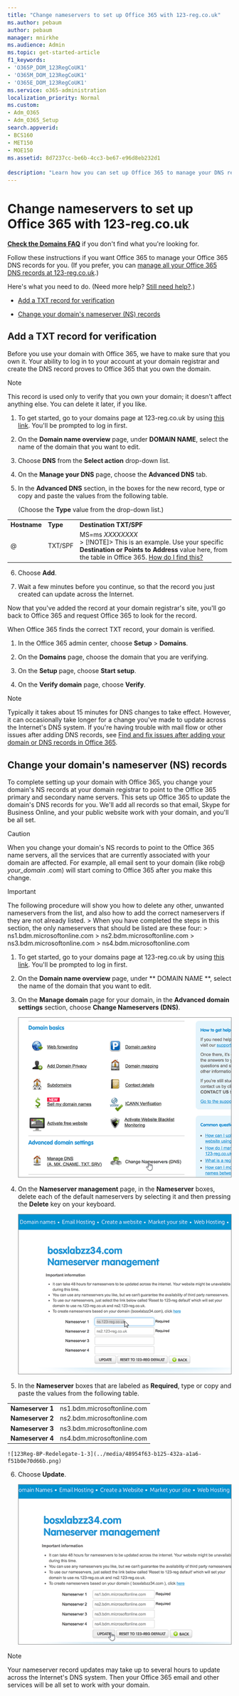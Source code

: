 ```yaml
---
title: "Change nameservers to set up Office 365 with 123-reg.co.uk"
ms.author: pebaum
author: pebaum
manager: mnirkhe
ms.audience: Admin
ms.topic: get-started-article
f1_keywords:
- 'O365P_DOM_123RegCoUK1'
- 'O365M_DOM_123RegCoUK1'
- 'O365E_DOM_123RegCoUK1'
ms.service: o365-administration
localization_priority: Normal
ms.custom:
- Adm_O365
- Adm_O365_Setup
search.appverid:
- BCS160
- MET150
- MOE150
ms.assetid: 8d7237cc-be6b-4cc3-be67-e96d8eb232d1

description: "Learn how you can set up Office 365 to manage your DNS records at 123-reg.co.uk. "
---
```


# Change nameservers to set up Office 365 with 123-reg.co.uk

 **[Check the Domains FAQ](../setup/domains-faq.md)** if you don't find what you're looking for. 
  
Follow these instructions if you want Office 365 to manage your Office 365 DNS records for you. (If you prefer, you can [manage all your Office 365 DNS records at 123-reg.co.uk](create-dns-records-at-123-reg-co-uk.md).)
  
Here's what you need to do. (Need more help? [Still need help?](change-nameservers-at-123-reg-co-uk.md#BKMK_NeedHelp).)
  
- [Add a TXT record for verification](change-nameservers-at-123-reg-co-uk.md#BKMK_verify)
    
- [Change your domain's nameserver (NS) records](change-nameservers-at-123-reg-co-uk.md#BKMK_nameservers)
    
## Add a TXT record for verification
<a name="BKMK_verify"> </a>

Before you use your domain with Office 365, we have to make sure that you own it. Your ability to log in to your account at your domain registrar and create the DNS record proves to Office 365 that you own the domain.
  
> [!NOTE]
> This record is used only to verify that you own your domain; it doesn't affect anything else. You can delete it later, if you like. 
  
1. To get started, go to your domains page at 123-reg.co.uk by using [this link](https://www.123-reg.co.uk/secure/cpanel/domain/overview). You'll be prompted to log in first.
    
2. On the **Domain name overview** page, under **DOMAIN NAME**, select the name of the domain that you want to edit.
    
3. Choose **DNS** from the **Select action** drop-down list. 
    
4. On the **Manage your DNS** page, choose the **Advanced DNS** tab. 
    
5. In the **Advanced DNS** section, in the boxes for the new record, type or copy and paste the values from the following table. 
    
    (Choose the **Type** value from the drop-down list.) 
    
||||
|:-----|:-----|:-----|
|**Hostname** <br/> |**Type** <br/> |**Destination TXT/SPF** <br/> |
|@  <br/> |TXT/SPF  <br/> |MS=ms *XXXXXXXX*  <br/> > [!NOTE]> This is an example. Use your specific **Destination or Points to Address** value here, from the table in Office 365. [How do I find this?](../get-help-with-domains/information-for-dns-records.md)          |
   
6. Choose **Add**.
    
7. Wait a few minutes before you continue, so that the record you just created can update across the Internet.
    
Now that you've added the record at your domain registrar's site, you'll go back to Office 365 and request Office 365 to look for the record.
  
When Office 365 finds the correct TXT record, your domain is verified.
  
1. In the Office 365 admin center, choose **Setup** \> **Domains**.
    
2. On the **Domains** page, choose the domain that you are verifying. 
    
3. On the **Setup** page, choose **Start setup**.
    
4. On the **Verify domain** page, choose **Verify**.
    
> [!NOTE]
> Typically it takes about 15 minutes for DNS changes to take effect. However, it can occasionally take longer for a change you've made to update across the Internet's DNS system. If you're having trouble with mail flow or other issues after adding DNS records, see [Find and fix issues after adding your domain or DNS records in Office 365](../get-help-with-domains/find-and-fix-issues.md). 
  
## Change your domain's nameserver (NS) records
<a name="BKMK_nameservers"> </a>

To complete setting up your domain with Office 365, you change your domain's NS records at your domain registrar to point to the Office 365 primary and secondary name servers. This sets up Office 365 to update the domain's DNS records for you. We'll add all records so that email, Skype for Business Online, and your public website work with your domain, and you'll be all set.
  
> [!CAUTION]
> When you change your domain's NS records to point to the Office 365 name servers, all the services that are currently associated with your domain are affected. For example, all email sent to your domain (like rob@ *your_domain*  .com) will start coming to Office 365 after you make this change. 
  
> [!IMPORTANT]
>  The following procedure will show you how to delete any other, unwanted nameservers from the list, and also how to add the correct nameservers if they are not already listed. >  When you have completed the steps in this section, the only nameservers that should be listed are these four: >  ns1.bdm.microsoftonline.com >  ns2.bdm.microsoftonline.com >  ns3.bdm.microsoftonline.com >  ns4.bdm.microsoftonline.com 
  
1. To get started, go to your domains page at 123-reg.co.uk by using [this link](https://www.123-reg.co.uk/secure/cpanel/domain/overview). You'll be prompted to log in first.
    
2. On the **Domain name overview** page, under ** DOMAIN NAME **, select the name of the domain that you want to edit.
    
3. On the **Manage domain** page for your domain, in the **Advanced domain settings** section, choose **Change Nameservers (DNS)**.
    
    ![123Reg-BP-Redelegate-1-1](../media/a9f9eb81-6387-4e26-986e-3cc2e4a9e89d.png)
  
4. On the **Nameserver management** page, in the **Nameserver** boxes, delete each of the default nameservers by selecting it and then pressing the **Delete** key on your keyboard. 
    
    ![123Reg-BP-Redelegate-1-2](../media/1bccdbcd-4b0d-4d1a-b57f-6e802cd1b069.png)
  
5. In the **Nameserver** boxes that are labeled as **Required**, type or copy and paste the values from the following table.
    
|||
|:-----|:-----|
|**Nameserver 1** <br/> |ns1.bdm.microsoftonline.com  <br/> |
|**Nameserver 2** <br/> |ns2.bdm.microsoftonline.com  <br/> |
|**Nameserver 3** <br/> |ns3.bdm.microsoftonline.com  <br/> |
|**Nameserver 4** <br/> |ns4.bdm.microsoftonline.com  <br/> |
   
    ![123Reg-BP-Redelegate-1-3](../media/48954f63-b125-432a-a1a6-f51b0e70d66b.png)
  
6. Choose **Update**.
    
    ![123Reg-BP-Redelegate-1-4](../media/7c086547-369a-4f96-b629-c0d6a660b448.png)
  
> [!NOTE]
> Your nameserver record updates may take up to several hours to update across the Internet's DNS system. Then your Office 365 email and other services will be all set to work with your domain. 
